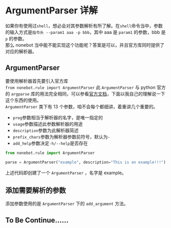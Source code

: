 # ArgumentParser 详解

如果你有使用过`shell`，想必会对其参数解析有所了解。在`shell`命令当中，参数的输入方式是`指令头 --param1 aaa -p bbb`，其中 aaa 是 `param1` 的参数，bbb 是 `p` 的参数。  
那么 nonebot 当中能不能实现这个功能呢？答案是可以，并且官方库同时提供了对应的解析器。

## ArgumentParser

要使用解析器首先要引入官方库  
`from nonebot.rule import ArgumentParser`
此 `ArgumentParser` 与 python 官方的 `argparse` 库的用法完全相同，可以参看[官方文档](https://docs.python.org/3/library/argparse.html#argparse.ArgumentParser)，下面以我自己的理解说一下这个东西的使用。  
`ArgumentParser` 类下有 13 个参数，咱不会每个都细讲，着重讲几个重要的。

- `prog`参数相当于解析器的名字，是唯一指定的
- `usage`参数描述此参数解析器的用途
- `description`参数为此解析器简述
- `prefix_chars`参数为解析器参数前符号，默认为`-`
- `add_help`参数决定`-h/--help`是否存在

```python
from nonebot.rule import ArgumentParser

parse = ArgumentParser("example", description="This is an example!!!")
```

上述代码即创建了一个 `ArgumentParser` ，名字是 example。

## 添加需要解析的参数

添加参数使用的是 `ArgumentParser` 下的 `add_argument` 方法。

## To Be Continue......
